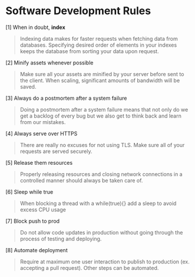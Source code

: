 # Software Development Rules

[1] When in doubt, **index**

> Indexing data makes for faster requests when fetching data from databases. Specifying desired order of elements in your indexes keeps the database from sorting your data upon request.

[2] Minify assets whenever possible

> Make sure all your assets are minified by your server before sent to the client. When scaling, significant amounts of bandwidth will be saved.

[3] Always do a postmortem after a system failure

> Doing a postmortem after a system failure means that not only do we get a backlog of every bug but we also get to think back and learn from our mistakes. 

[4] Always serve over HTTPS

> There are really no excuses for not using TLS. Make sure all of your requests are served securely.

[5] Release them resources

> Properly releasing resources and closing network connections in a controlled manner should always be taken care of.

[6] Sleep while true

> When blocking a thread with a while(true){} add a sleep to avoid excess CPU usage

[7] Block push to prod

> Do not allow code updates in production without going through the process of testing and deploying. 

[8] Automate deployment

> Require at maximum one user interaction to publish to production (ex. accepting a pull request). Other steps can be automated.
